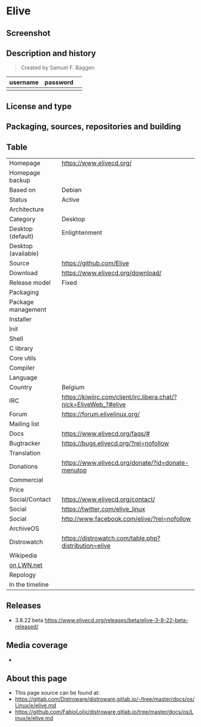 # Elive

## Screenshot


## Description and history

>

> Created by Samuel F. Baggen

| username | password |  |
|----------|----------|--|
|  |  |  |


## License and type

>


## Packaging, sources, repositories and building

>


## Table

|                       |  |
|-----------------------|--|
| Homepage              | <https://www.elivecd.org/> |
| Homepage backup       |  |
| Based on              | Debian |
| Status                | Active |
| Architecture          |  |
| Category              | Desktop |
| Desktop (default)     | Enlightenment |
| Desktop (available)   |  |
| Source                | <https://github.com/Elive> |
| Download              | <https://www.elivecd.org/download/> |
| Release model         | Fixed |
| Packaging             |  |
| Package management    |  |
| Installer             |  |
| Init                  |  |
| Shell                 |  |
| C library             |  |
| Core utils            |  |
| Compiler              |  |
| Language              |  |
| Country               | Belgium |
| IRC                   | <https://kiwiirc.com/client/irc.libera.chat/?nick=EliveWeb_?#elive> |
| Forum                 | <https://forum.elivelinux.org/> |
| Mailing list          |  |
| Docs                  | <https://www.elivecd.org/faqs/#> |
| Bugtracker            | <https://bugs.elivecd.org/?rel=nofollow> |
| Translation           |  |
| Donations             | <https://www.elivecd.org/donate/?id=donate-menutop> |
| Commercial            |  |
| Price                 |  |
| Social/Contact        | <https://www.elivecd.org/contact/> |
| Social                | <https://twitter.com/elive_linux> |
| Social                | <http://www.facebook.com/elive/?rel=nofollow> |
| ArchiveOS             |  |
| Distrowatch           | <https://distrowatch.com/table.php?distribution=elive> |
| Wikipedia             |  |
| [on LWN.net](https://lwn.net/Distributions/) |  |
| Repology              |  |
| In the timeline       |  |


## Releases

* 3.8.22 beta <https://www.elivecd.org/releases/beta/elive-3-8-22-beta-released/>


## Media coverage

* 


## About this page

* This page source can be found at:
* <https://gitlab.com/Distroware/distroware.gitlab.io/-/tree/master/docs/os/Linux/e/elive.md>
* <https://github.com/FabioLolix/distroware.gitlab.io/tree/master/docs/os/Linux/e/elive.md>
